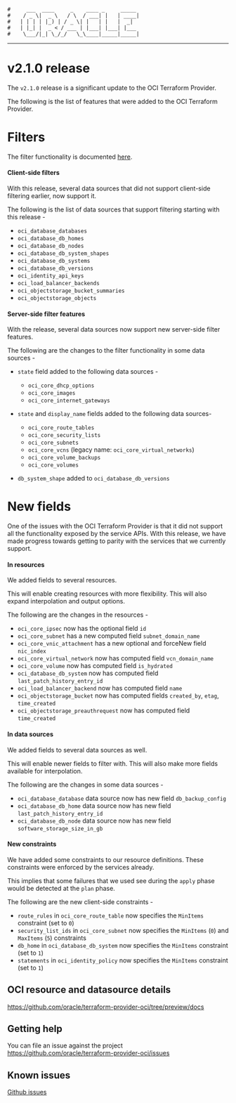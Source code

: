     #     ___  ____     _    ____ _     _____
    #    / _ \|  _ \   / \  / ___| |   | ____|
    #   | | | | |_) | / _ \| |   | |   |  _|
    #   | |_| |  _ < / ___ | |___| |___| |___
    #    \___/|_| \_/_/   \_\____|_____|_____|
***
# v2.1.0 release
The `v2.1.0` release is a significant update to the OCI Terraform Provider.

The following is the list of features that were added to the OCI Terraform Provider.

# Filters
The filter functionality is documented [here](https://github.com/oracle/terraform-provider-oci/blob/master/docs/Filters.md).

#### Client-side filters
With this release, several data sources that did not support client-side filtering earlier, now support it.

The following is the list of data sources that support filtering starting with this release -

- `oci_database_databases`
- `oci_database_db_homes`
- `oci_database_db_nodes`
- `oci_database_db_system_shapes`
- `oci_database_db_systems`
- `oci_database_db_versions`
- `oci_identity_api_keys`
- `oci_load_balancer_backends`
- `oci_objectstorage_bucket_summaries`
- `oci_objectstorage_objects`

#### Server-side filter features
With the release, several data sources now support new server-side filter features.

The following are the changes to the filter functionality in some data sources -

- `state` field added to the following data sources -
  * `oci_core_dhcp_options`
  * `oci_core_images`
  * `oci_core_internet_gateways`
  
- `state` and `display_name` fields added to the following data sources-
  * `oci_core_route_tables`
  * `oci_core_security_lists`
  * `oci_core_subnets`
  * `oci_core_vcns` (legacy name: `oci_core_virtual_networks`)
  * `oci_core_volume_backups`
  * `oci_core_volumes`

- `db_system_shape` added to `oci_database_db_versions`

# New fields
One of the issues with the OCI Terraform Provider is that it did not support all the functionality exposed by the service APIs.
With this release, we have made progress towards getting to parity with the services that we currently support.

#### In resources
We added fields to several resources.

This will enable creating resources with more flexibility. This will also expand interpolation and output options.

The following are the changes in the resources -
- `oci_core_ipsec` now has the optional field `id`
- `oci_core_subnet` has a new computed field `subnet_domain_name`
- `oci_core_vnic_attachment` has a new optional and forceNew field `nic_index`
- `oci_core_virtual_network` now has computed field `vcn_domain_name`
- `oci_core_volume` now has computed field `is_hydrated`
- `oci_database_db_system` now has computed field `last_patch_history_entry_id`
- `oci_load_balancer_backend` now has computed field `name`
- `oci_objectstorage_bucket` now has computed fields `created_by`, `etag`, `time_created`
- `oci_objectstorage_preauthrequest` now has computed field `time_created`

#### In data sources
We added fields to several data sources as well.

This will enable newer fields to filter with. This will also make more fields available for interpolation.  

The following are the changes in some data sources -
- `oci_database_database` data source now has new field `db_backup_config`
- `oci_database_db_home` data source now has new field `last_patch_history_entry_id`
- `oci_database_db_node` data source now has new field `software_storage_size_in_gb`

#### New constraints
We have added some constraints to our resource definitions. These constraints were enforced by the services already.

This implies that some failures that we used see during the `apply` phase would be detected at the `plan` phase.

The following are the new client-side constraints -
- `route_rules` in `oci_core_route_table` now specifies the `MinItems` constraint (set to `0`)
- `security_list_ids` in `oci_core_subnet` now specifies the `MinItems` (`0`) and `MaxItems` (`5`) constraints
- `db_home` in `oci_database_db_system` now specifies the `MinItems` constraint (set to `1`)
- `statements` in `oci_identity_policy` now specifies the `MinItems` constraint (set to `1`)

## OCI resource and datasource details
[comment]: <> (TODO: Fix docs link before release)
https://github.com/oracle/terraform-provider-oci/tree/preview/docs

## Getting help
You can file an issue against the project
https://github.com/oracle/terraform-provider-oci/issues

## Known issues
[Github issues](https://github.com/oracle/terraform-provider-oci/issues)







